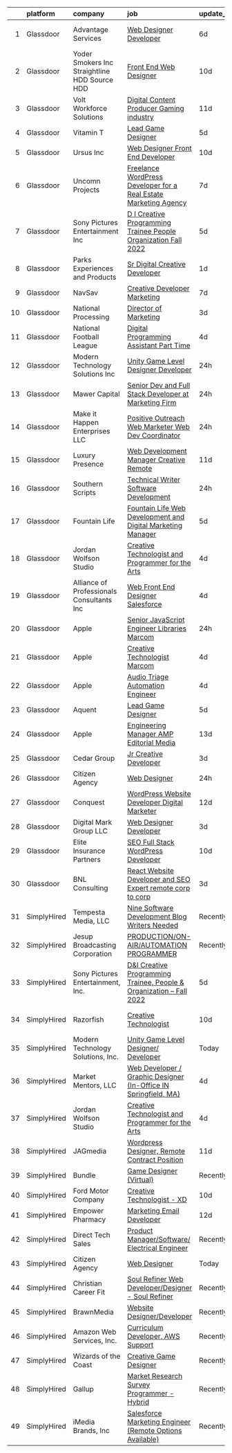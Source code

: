 

|    | platform    | company                                         | job                                                                                                                                                                                                                                                                                                                                                                                                                                                                                                                                                                                                                                                                                                                                                                                                                                                                                                                                                                                                                                                                                                                                                                                                                                                                                                                                                                                           | update_time   | location                 |
|---:|:------------|:------------------------------------------------|:----------------------------------------------------------------------------------------------------------------------------------------------------------------------------------------------------------------------------------------------------------------------------------------------------------------------------------------------------------------------------------------------------------------------------------------------------------------------------------------------------------------------------------------------------------------------------------------------------------------------------------------------------------------------------------------------------------------------------------------------------------------------------------------------------------------------------------------------------------------------------------------------------------------------------------------------------------------------------------------------------------------------------------------------------------------------------------------------------------------------------------------------------------------------------------------------------------------------------------------------------------------------------------------------------------------------------------------------------------------------------------------------|:--------------|:-------------------------|
|  1 | Glassdoor   | Advantage Services                              | [Web Designer   Developer](https://www.glassdoor.com/partner/jobListing.htm?pos=116&ao=1110586&s=58&guid=0000018311b87eaebea5b030bfbf362d&src=GD_JOB_AD&t=SR&vt=w&ea=1&cs=1_8acbb2ba&cb=1662449647652&jobListingId=1008103578570&cpc=036CEF58F9688075&jrtk=3-0-1gc8rgvmkimb0801-1gc8rgvn4h7hu800-1c0c8364cc3eff33--6NYlbfkN0APNKx5itsIl_6AEtj9J_zJmeANbbWAmSXjIuLUcSmeF4Cth_VZtTtvXCEgTOhJoMhjG6z_bVsNV6GfW9xH3MYjGwoIgkklIMMAw61vxQZy-ESj0HvncMC1_6F_kFktMksMlNmJIcLP-v40gxwmQ898EqjNlwAUKKkFOTm86Do_SvutZLICFQ-9Ag4vi12DPVhtJ6xIOMyoNHwctOT-Fdw4fp07ot2Fs-yFjuR2mijsOvFmzggmOlGp7ohRC81vlA49h1hz9UK6xpK7NOx1sAQnVuv9B-UZCxi5ToGP-2qa0zEaDWFiWJ2qnyAIcisXvTvj9oRh3I7TItgsbFO9npmQIyiNknuFLR_F1qJODlGjyDDC1FgnbJO_4X-qXQfdKrLYyXC1ueByU28bD9WfyinGx5cAj0hhtwgr1n7e7s-UqV2_9zA84tcGylL-5WXHxCn2IR_jSuXGhcQDnMfVvqWZnJ6r8k_aD8TYZBOfQQv7eYvQ1PaHP2VLKgCeNwO_cBI%3D)                                                                                                                                                                                                                                                                                                                                                                                                                                                                                                                             | 6d            | Fort Lauderdale, FL      |
|  2 | Glassdoor   | Yoder Smokers Inc  Straightline HDD  Source HDD | [Front End Web Designer](https://www.glassdoor.com/partner/jobListing.htm?pos=109&ao=1110586&s=58&guid=0000018311b87eaebea5b030bfbf362d&src=GD_JOB_AD&t=SR&vt=w&ea=1&cs=1_0f194f50&cb=1662449647651&jobListingId=1008097207409&cpc=7E69D0A57279CD4B&jrtk=3-0-1gc8rgvmkimb0801-1gc8rgvn4h7hu800-1fce3864310a3f03--6NYlbfkN0BOdRJV5k-L3FNCzjCgEhEptbzWR3mFvjnAQnp9JcinXOCVt8QEYBvHqTiHBHSlg98hTrhJExUUVa6v67S1gFyb-OBe8UoPzNouRDn3C9as0WFadlKMeZgUrqrdZ8hm_e9Z-8jTT-HPwLMdKEaf6nFSEDiY93r1Hqa_nw7whddI5F-1mZvAJ0zg1eaCReXvVOqQR4mU2NlhyuzeffP3cHIKQXRIljVgwxFmho6c2RRqywt0AYlgOEYta3wsO50QET6cJkG12eBXW9Akl_MMpSUKSrMKde4rZw_-ymm9ReNVWD6LOsz2kyvjnWbzl3vlWCLg5bGAM3WDLiRozv5dG5qHS6YzJD_WSASubBwxmB_t4Cq2ud0qe_JAo7JtooWOR6NtvnSzYfwiLs4xw7SS8Z1lPe1sR_PfGY7c0MQhs-Xa8Se-oYbf77SzOigNZ7GiUwdMHyLsUHQm6nqHntNGINxyoTzgVWs9J5EiYI5jVGhGLHjM7VDWqoOv7OOTIj0W8QbhEWfr19LJAQ%3D%3D)                                                                                                                                                                                                                                                                                                                                                                                                                                                                                                                 | 10d           | Hutchinson, KS           |
|  3 | Glassdoor   | Volt Workforce Solutions                        | [Digital Content Producer Gaming industry](https://www.glassdoor.com/partner/jobListing.htm?pos=121&ao=1110586&s=58&guid=0000018311b87eaebea5b030bfbf362d&src=GD_JOB_AD&t=SR&vt=w&ea=1&cs=1_cc5a6b98&cb=1662449647652&jobListingId=1008094475593&cpc=32EE424DE2B657EB&jrtk=3-0-1gc8rgvmkimb0801-1gc8rgvn4h7hu800-2bce4f0595faaa95--6NYlbfkN0Dw5YS5k2p9urruc14icYN1MKKvJIN3Kd2XbyQRMSdz9Vq1-T5-D1XBTngNFaA8imZC99fAmi4yc9ZgG-uVQ87TXHMqtyGsnrztuPbyDs_72XCGulqEuxmZtrcVVjnM5_He4PP2dLJV-EXURe5RD43qkcCc3ceUlE0Ys6tHfDjVoDSGxzVvBtzsrzzhXH91cMu2JBBtOK9hZsrelK2i_rSU0dh6zT5rDKRXJBkx3HUNEGzLIdrkNueFM4Rgngmfrb486uRI7y6QCOj9ZiMmoQT6ZZBeTINa4RQoDNl1tdt5hFWgkpKognGKnc8Hv0F4qwCq2AeXlDEIhShhLSwpbaJQcZgCWFP-nvYsCLrjotaNpbTF2pAG6q3cskrvo4qhZS7oyMPc_XxA9ShXm9qmmgu6ofUPzBekIz6QNlmcUdJPXR-6M9JsNGjETocuKKOBKu3v4FiMajB701e4t6xL-CFzxmDqZ3NffvNyfkC479UIJTuL_IYWe0_5DkjoIQ_jK8ru2U3VCahtGZ4Yv7azunlgQjC-vpTiEawMRILIM4zcr_YhrkGm2XehDpnMgjFClBYdxd-B4BPi8ljNwstf-479)                                                                                                                                                                                                                                                                                                                                                                                                                           | 11d           | Foothill Ranch, CA       |
|  4 | Glassdoor   | Vitamin T                                       | [Lead Game Designer](https://www.glassdoor.com/partner/jobListing.htm?pos=122&ao=1110586&s=58&guid=0000018311b87eaebea5b030bfbf362d&src=GD_JOB_AD&t=SR&vt=w&cs=1_5dccc84a&cb=1662449647652&jobListingId=1008108060594&cpc=6FC5BA77C9A4CD78&jrtk=3-0-1gc8rgvmkimb0801-1gc8rgvn4h7hu800-f4be4eeb000f909d--6NYlbfkN0DMrcEu7yrtATojKJA7cEzGQ3FdRGWLh0CZQInL4ECGI6k5tN82kdM0OKoro5eXmjohAxU_Qx9zT-puw06eYiGZQ5Q79Sp7TuX3-KBGc5vvFMQDZM2BvXglA0cmnC1ycxOE_FI5iwuLDot1xWUhP-X0Jg64wmMSQ4fWj6f6_cutprNISa8l_CosDrfToFLPg1wje3C-waL4hkkdds1HvJ66S2GAONSZTJiljsZ2MpjGl2FBlK-G69CMhBu02qHvooBeMrJViOevHrF3YlRZCEInvebo54fiC2XiKA7S5SiYaxl_ggC1tCpO3V8qjFvO3g_wOEHVbwtZRbfY39n1h-2rt65aMZzK7i9mhKK6AvA7mNGP0RnlZF5DAPt2bB8MP6pDQ-rjPW64NxFTelJWeV2-YFYejhJkS61iiWuge6_aAtWwVpIPhxqERXMhoF8IjAHERSdg8L9atxuSHd8FQxTXHQRuOe4F7bHew0PRucvsBw%3D%3D)                                                                                                                                                                                                                                                                                                                                                                                                                                                                                                                                                          | 5d            | Remote                   |
|  5 | Glassdoor   | Ursus  Inc                                      | [Web Designer   Front End Developer](https://www.glassdoor.com/partner/jobListing.htm?pos=123&ao=1110586&s=58&guid=0000018311b87eaebea5b030bfbf362d&src=GD_JOB_AD&t=SR&vt=w&ea=1&cs=1_faf49dd0&cb=1662449647652&jobListingId=1008097361956&cpc=9908D8D4413DBB8A&jrtk=3-0-1gc8rgvmkimb0801-1gc8rgvn4h7hu800-0ea09b14e2348c5f--6NYlbfkN0CT8vBT9H5mqECx2dfLV_FONLPDKpIRssxVwtj05Tmm4rA5I0VNOPdM1oYsK66ov5pqYS3gXk2ozh0lVEZwzGOqZs8rlCBef2uQoy630wv6aUBqB1D9vjbSnni5WCVaS2e0KhCWi_8-XMv97hUEg7H9r8pKMO8klnwzDsU9mPVyqE5wVDnTov1Pu_UnRYhnE0_Osqvwl8WORWgB_kOjxQQLPQWG-NWIcptfTftC_xvyt1c40uobZ403OrjOg5_p8zqz3cLzwrnHTjqWeFEhkd7FYyVcjiJCMFkVznphRmtkhKbL2ZU9aWVWUjChbdkFdlAiu4tIvv-tEhlvNaragy1ZQhsvGhOC5anf8D4yfIGDJbK-bmh5xwt1uscED6ao3EPCxdfHKv4RZ6Q3-m_MTe1dE6Nugv26rrW9yIa8ooHEPIgJzYTeC7TeJ6xGxEjr0Q_LC6p6H5q3S5tqAKobaBFAUOLFzaYkqfJfMVeDEcM45vP6G9qum0c6XFY_jYFW1e2QtA2Iwet20lYfu-iYQDe8A4VTx2xbhHBmvE3Kbu9NqJL15eBQ-5k3HaFEDUz5PtmdHNH6RY5ixabB5q_NG6ZE-PD30e379Yq_yP8H7u8aNNyK1yupczdeKcxOuiKSdfA3T9wFYRU_JoTiE1ieEAeGniufBYE_dm6AZnyZp499sqFMfgmuykLOonAHtsrx7E13-x04sJFougW4-Xgt5sbMZ13JeNotSpt86FHiuMiDW9QcLBZPSO8U6yqC5ARcUAsPeZ69GMH-_athq1XeI-yFTvNAFVCX55GxnhB6QyYmLuLPxysh_gzIVjWhjsjX0lzEZYswlrPArQEQPZZXlOkXJa1M0zjBjiS7LDVQT4yuOsgdSXmreBIcpS_Axo-7kwZCYUW4PfL-bzQU0WSXVkPITyDamIup3dCx2w3Doe_iOPkDHwkuCTNS0NqacPwHqS16RxawTIGehTFUL9Tnb8OoHckQZ_A7q_m1PNNzhcSPRH1mkfkCqwin) | 10d           | Brisbane, CA             |
|  6 | Glassdoor   | Uncomn Projects                                 | [Freelance WordPress Developer for a Real Estate Marketing Agency](https://www.glassdoor.com/partner/jobListing.htm?pos=111&ao=1110586&s=58&guid=0000018311b87eaebea5b030bfbf362d&src=GD_JOB_AD&t=SR&vt=w&ea=1&cs=1_e687f9f4&cb=1662449647651&jobListingId=1008101514744&cpc=6BBECBC74F3AC36E&jrtk=3-0-1gc8rgvmkimb0801-1gc8rgvn4h7hu800-55c7ea5da921dd63--6NYlbfkN0BKcv96LAN5JP5r9t3e9WCk6GBMa7XVoW6HuhSN1eWrgfSSNrj3GQh8EPqdKM4S0bDx-bPvOJMJns5KLtezFoaJGf5x59ereELTgvzgO3nvo3zukJQ42wvV88uwAOlJiGnTliTmYAMhGkQ1pIqqIhSQs2tGXdQLFW9nP2tPSXFhTXhbzRyJskaU84MZM79wY3RhJfZcs6fA0btxx7BOoxfUfgYTyo4704r_5ceypgf6DGMBjMy9IzqeKVcWVBSDBqy5-nCNC53ZyyqahWa-EqHG99fitsKWa53oJukcApsm-_IgnHd6l2W-HFQReXUJjzrsWjHisE7szzRMRdBamVrUWdg_E3xrC16-t299RnFKcVkZNWX56XummE2-qPVzfjBpy5B9qI8hVZJGBZwSL-wFoPJp1C5pBWzuWfQhdBqyI1wik8FQi42Eplf1jnny80zyrfaNSSg8rkRqKanbW0_sZR7DaZqbo1jmiCHMaO8E-09BZm9bYfzcG1TnW_CHgQJ3xDUn5gsynD7U3EFElc5J_xPXQMWqKHpQpqZ6ZTDycrca7awy7-gO)                                                                                                                                                                                                                                                                                                                                                                                                                                   | 7d            | Arizona                  |
|  7 | Glassdoor   | Sony Pictures Entertainment  Inc                | [D I Creative Programming Trainee  People   Organization   Fall 2022](https://www.glassdoor.com/partner/jobListing.htm?pos=125&ao=1136043&s=58&guid=0000018311b87eaebea5b030bfbf362d&src=GD_JOB_AD&t=SR&vt=w&cs=1_67411aa1&cb=1662449647652&jobListingId=1008105881655&jrtk=3-0-1gc8rgvmkimb0801-1gc8rgvn4h7hu800-4798cfcf5f8aef95-)                                                                                                                                                                                                                                                                                                                                                                                                                                                                                                                                                                                                                                                                                                                                                                                                                                                                                                                                                                                                                                                          | 5d            | Culver City, CA          |
|  8 | Glassdoor   | Parks  Experiences and Products                 | [Sr Digital Creative Developer](https://www.glassdoor.com/partner/jobListing.htm?pos=110&ao=1110586&s=58&guid=0000018311b87eaebea5b030bfbf362d&src=GD_JOB_AD&t=SR&vt=w&cs=1_f01eb71e&cb=1662449647651&jobListingId=1008116980909&cpc=6BF42D0955AE9A34&jrtk=3-0-1gc8rgvmkimb0801-1gc8rgvn4h7hu800-35b5a227e0f24963--6NYlbfkN0DAFTyt7pbDCC2JPO79CSdi1dIb81yjczP5qsKcZIxgiRd1qisRd4re16D_VG3-wzV5LSJrkL5_och_Vvp5P6DR34NAf_G14bGo7RCqEvzutStMmtbpU_mW_XmBQnrG_EicWxwVAgyyTpKyNYSFoSFoF03Q8LQim2yCkSw3WTZB5V1wUtDFji4Cr3I49-UzCv7WryK4_QEzHO2uWurca6iwWMIM4EBq6eyZzRY_v8COz0T7yQVDHM49NLUhDRIGvGZpf8a9lbXabR5oDIRY_j7YsZwkK6HKuWbscU6WBS2MBbbEapzA6q2Vf9iewGoYcdn5e2bKZ7OKTelG372olaF-uLFSV5Da-Ti80Ec1mrC4X61Ffc2DU7u5ZfNpfNnBpo2yVvhLNYz6mAgA-UDVJ3H1wuIjG8v9vt-RHjUl1yDRjoxKneXNXI2o)                                                                                                                                                                                                                                                                                                                                                                                                                                                                                                                                                                                                           | 1d            | Celebration, FL          |
|  9 | Glassdoor   | NavSav                                          | [Creative Developer   Marketing](https://www.glassdoor.com/partner/jobListing.htm?pos=115&ao=1110586&s=58&guid=0000018311b87eaebea5b030bfbf362d&src=GD_JOB_AD&t=SR&vt=w&ea=1&cs=1_6d46f70d&cb=1662449647652&jobListingId=1008101583321&cpc=6A22310A23505C64&jrtk=3-0-1gc8rgvmkimb0801-1gc8rgvn4h7hu800-3ef4b27837961961--6NYlbfkN0BvAdlA35CjkOTzb4w1kkSC-vTwJamGQa4qaPCWn-0njweHi_B-CtuKQhiA94M5OE-XjNhf22KnVp00kgckhjWxzGyV97h7v8x36p5wKdZlOjwGZGaqaaH8DYNMeM34HY9t9Z5J26lOJ85UEHLGvZFDJOe_8KgJLhnklUUMm79Fgw-wQMJzYni-FeIqV5Svyi_1ZjE_mxETfR2qp4i-PiUDiAz8y9BFsxOfX0BmecMnmGFBamzhbjmqf2dPmw1l79Q2jskoL_2S0v1vj9ya7N4qoKOxNi0vFO1sY9Ndlvvc6eBNUaFcuOrterWHa9tpy9V9ErUKFWU_ZdvIbi9W03nHR3IGAIDrn5Bxhmn4z5svvqluJyrRyv5AHG9lAJBzsPM25WDVm8XV4l__RPoBK6z2TCHURGPyl7v0kA8vKwJonVZt5snV0hacQDG1cG7B7paNpK5wsIveYOSJ0V45YZH9-ylaACy3DB1hbaYwGgAk6261Xh8HrP_yae4-CFXpRm8mHurkM4o6umZQs8LLhMd96-h_vU1wResvXQRib9ENKUi2Dr4mh0GjPhkXOj_XDwX8qq78qKc1MZidEmo2tXXK)                                                                                                                                                                                                                                                                                                                                                                                                                                     | 7d            | Beaumont, TX             |
| 10 | Glassdoor   | National Processing                             | [Director of Marketing](https://www.glassdoor.com/partner/jobListing.htm?pos=104&ao=1110586&s=58&guid=0000018311b87eaebea5b030bfbf362d&src=GD_JOB_AD&t=SR&vt=w&ea=1&cs=1_c50e64de&cb=1662449647650&jobListingId=1008114571098&cpc=1FF74F442D7FC309&jrtk=3-0-1gc8rgvmkimb0801-1gc8rgvn4h7hu800-340b5b79bf3fd101--6NYlbfkN0C7FdYqye7fR5lUV8IgWPkZ54W6iO3v9h1VSxsEbL_uy5syd58eeU2TNtm5m_OfYmoMcKp99CV1tj4bFLNtGnPxPoRB_uRQGfDlR0wHnPulzQ7Ro24uh3O8LrQRD6f9Nd0T0BjQOaxsUb-TqOKfPwve-Dc5RdVE8qHBbWbiG6t4B98CCAVcDqSYtUl0NbPw4a_tAlxW0tXzWUP7XenCZItEnLEcrzg2tscgdvnBYj0Z0-IddcVn_6IIWyP9rOxrByAdaiNlDTCYOY0y8iD722H8J9ZTKvsRXLbzo4S7an8mGj5sDHrtvOaAi7wCfHYNRH9PRjb50KPbq5UruKCjo27wNDDnynyKzXyBQBC9CoZovT9cnEzi6Q6OmX9pxLtncz4vIdnvcCc-WcUrTGvj3huWUjYacllK6X_LE6HXHnmP4EyGnyox4eE38usLMYVd4rQEMZI3PPFI9bjQew7HGe7KshZ_Ddhkng-tf8WCJLltwe-OYdoOH3JnVjeS5EjO3AQrySWps1TGzA%3D%3D)                                                                                                                                                                                                                                                                                                                                                                                                                                                                                                                  | 3d            | Orem, UT                 |
| 11 | Glassdoor   | National Football League                        | [Digital Programming Assistant  Part Time ](https://www.glassdoor.com/partner/jobListing.htm?pos=129&ao=1136043&s=58&guid=0000018311b87eaebea5b030bfbf362d&src=GD_JOB_AD&t=SR&vt=w&cs=1_74b90f98&cb=1662449647653&jobListingId=1008112045141&jrtk=3-0-1gc8rgvmkimb0801-1gc8rgvn4h7hu800-7786d28146fd2a7c-)                                                                                                                                                                                                                                                                                                                                                                                                                                                                                                                                                                                                                                                                                                                                                                                                                                                                                                                                                                                                                                                                                    | 4d            | Inglewood, CA            |
| 12 | Glassdoor   | Modern Technology Solutions  Inc                | [Unity Game Level Designer  Developer](https://www.glassdoor.com/partner/jobListing.htm?pos=107&ao=1110586&s=58&guid=0000018311b87eaebea5b030bfbf362d&src=GD_JOB_AD&t=SR&vt=w&cs=1_4752215f&cb=1662449647651&jobListingId=1008118073337&cpc=8795CF9063CD573D&jrtk=3-0-1gc8rgvmkimb0801-1gc8rgvn4h7hu800-7a77bec5f47a1c20--6NYlbfkN0C26OT7h5zXl7z1yVTYwN1d43osiYS9hmGqw_eY7i5KFzRWaSyxghJjTLzNEsEWeJiHZflltYBQZMMhPes5urgY-ad-0Nu8FFvc_E3IswurReHzekzEABt8SHqNfN2UquNcVWAydwdYbxC-bDuq2BbvUGvupt1C7o9xFBRqxUbuUKScQfjOTPk1gR5uHhaGOw8en2Oy3HihW1YClbKkKOL5xt1bjhLx_JlXFIJ0Rr165vZCisaHPfudID1cxzHIAq-MMh4LmFygoi372Hz5QtZmWka1l_5x-ZM5zVIL_1649lbbMcGSIer5sDOtmzpO_AtMlGKCmoCiVR3_y0BT28Kn2vAvnWoB1gZfDJkR8A7ARXz3S4K8G-b1SYYoN0qVwIkrrbq9u4yQcQjizvdlrvwPtY5W1EgrOROTZyuRziRLMRDONtLAPhE9)                                                                                                                                                                                                                                                                                                                                                                                                                                                                                                                                                                                                    | 24h           | Alexandria, VA           |
| 13 | Glassdoor   | Mawer Capital                                   | [Senior Dev and Full Stack Developer at Marketing Firm](https://www.glassdoor.com/partner/jobListing.htm?pos=113&ao=1110586&s=58&guid=0000018311b87eaebea5b030bfbf362d&src=GD_JOB_AD&t=SR&vt=w&ea=1&cs=1_ae9cce54&cb=1662449647652&jobListingId=1008118949504&cpc=31763034DC79FFE4&jrtk=3-0-1gc8rgvmkimb0801-1gc8rgvn4h7hu800-1073e5773866655b--6NYlbfkN0BzyIYrTMR_AjNKh_kvAG8N613gtHPANQ3sdLTkrtBd-xoNshQoLJljG5LGTFOBz0XgnGPkInm1QyVRzwhKcaMw1lQ2emXWTGze3rmnmzOLUucJ4k-c58iDjY1OrydMVvXRXB-Vg3aNKb2e3B6Vy2DcD6P3m_29_M8OMxNiwQ2KA88cY4UXbj3QoS7XpJELSJfHQ24CptDtqQAw8m01CLCGO8-J1vhPS9XGU0wkvsyEEuYLY1tm-5o7Az-oTJmrAu3n3kr0QObBlPFiTphIFibvxiqzj8F66DL6uxunPMrIpHQECDHnzZE_MhNutjBGDHqsrbwt6bG8LAEvigeQJJ1g6nXJ3EfnRQiIAhBYfxb6Czq2un4EZcjg3hJ9ZthGSPNRY72Pxq-11Z6Pdxhzhb1dQDC66oidKlqWBrtoAOozlSLar49HGExik3cW553napmiIFs4Ny3b_oQmyxUZyC7Ds_dK6Xhx9qT9TAh2H5vssifRXNoXN9fk_w4HX-7dAvp_ohqtVhi3aA%3D%3D)                                                                                                                                                                                                                                                                                                                                                                                                                                                                                  | 24h           | Clearwater, FL           |
| 14 | Glassdoor   | Make it Happen Enterprises LLC                  | [Positive Outreach   Web Marketer  Web Dev   Coordinator](https://www.glassdoor.com/partner/jobListing.htm?pos=105&ao=1110586&s=58&guid=0000018311b87eaebea5b030bfbf362d&src=GD_JOB_AD&t=SR&vt=w&ea=1&cs=1_4292bf00&cb=1662449647651&jobListingId=1008118680503&cpc=DE56C24FF6DEC286&jrtk=3-0-1gc8rgvmkimb0801-1gc8rgvn4h7hu800-61953cd463b15152--6NYlbfkN0AeIFhJO-UM8BLmgZdEUnt342uRMMCr1zZ9JqN9DQbphQMNgvwTpCHRUB8ecvi2sKl8csgeys288npynp0XP7CZdYYVUwVNyIEKBilTJyWP0GbOsJ2p3PbxEBCmS_irXCHKyZijLUjIwcAfzivkd8DnfuVqxNOmTcgkyRXaeaDLk5g742wQHdQUFmxJPRovtRWlMa_iVDU-vP7T6VGmDcSDn15N89FTHFwSaZ2eSLdmduXnhgxxTSQn5zuPvp27qNBlanRe3Hf4qRW8SBhmNwwQLBW9os6IQos9pVI71xE-JRIazfIYr5iPKBlWyXYOg0rDyH90QQTGEh9jE-A-Q7IaOSHoFMXo84KfVpybmfrkoM9SrqbQL81aoQJo8osh3FoyD7ertBDUOB6s7BKGMJjKHAw_qWFRbuvSCywiXp3dPBiygXn1o-FMJkqmW7D6k_Rg6PdMksZVNx9rqw_QvJXaOQng6nZOB2yGGPJgZpHDfJuSA1O7M2tywLlbrwG_Izg%3D)                                                                                                                                                                                                                                                                                                                                                                                                                                                                                              | 24h           | El Paso, TX              |
| 15 | Glassdoor   | Luxury Presence                                 | [Web Development Manager  Creative    Remote](https://www.glassdoor.com/partner/jobListing.htm?pos=130&ao=1136043&s=58&guid=0000018311b87eaebea5b030bfbf362d&src=GD_JOB_AD&t=SR&vt=w&ea=1&cs=1_dad7c85b&cb=1662449647653&jobListingId=1008094858118&jrtk=3-0-1gc8rgvmkimb0801-1gc8rgvn4h7hu800-1bc187466e33e566-)                                                                                                                                                                                                                                                                                                                                                                                                                                                                                                                                                                                                                                                                                                                                                                                                                                                                                                                                                                                                                                                                             | 11d           | Remote                   |
| 16 | Glassdoor   | Southern Scripts                                | [Technical Writer   Software Development](https://www.glassdoor.com/partner/jobListing.htm?pos=119&ao=1110586&s=58&guid=0000018311b87eaebea5b030bfbf362d&src=GD_JOB_AD&t=SR&vt=w&ea=1&cs=1_38c1e278&cb=1662449647652&jobListingId=1008118375715&cpc=F41FEAB56D215062&jrtk=3-0-1gc8rgvmkimb0801-1gc8rgvn4h7hu800-2eb250460bf9a585--6NYlbfkN0DYXsau65uYlQuGg6TsYJYtCMw5vA3YZY0Qhd4CiMjd4RXIN088K7d3WWddUj13iirlXo8FmpYcjjkEYn4ffdvGaw_xvOmFZ1F3tGSX7pgAU86Ywu3ezLIy9YI9JuQhXpWMEdt350thUKMaQR7j3BVEdN0G9oQRG5rKejF5XsX2pWg7aV1qlbLbF-w9H2NbfsQQniDYvyVVNpjeqgYvAker7U8tyBZHVAX7X_UKcGAp2pcSTjCp_ZM0tpvyIzHopuPaXcGKro2z3kVikV0gW30rx4uOPSYEcOKgkAiTcOgvyzcYcGNLhpTXjNHOozzloP6mIeyFPl_H9kraj2aDVGG-t2dljJ3pvCWhY7eYWPDwHvCscsBKtsS-Ra8S2LpreSrlfq1i0NbJTVI0f2rRGXpgztzfvLyLmaq8XGZWHNgWYPvWOICiGJCv25RxXr9QioElB-pbI4ndGJZre5_u30mUIAV6RhCbXac736-7eu4hVw%3D%3D)                                                                                                                                                                                                                                                                                                                                                                                                                                                                                                                                | 24h           | Dallas, TX               |
| 17 | Glassdoor   | Fountain Life                                   | [Fountain Life Web Development and Digital Marketing Manager](https://www.glassdoor.com/partner/jobListing.htm?pos=106&ao=1110586&s=58&guid=0000018311b87eaebea5b030bfbf362d&src=GD_JOB_AD&t=SR&vt=w&ea=1&cs=1_7e010650&cb=1662449647651&jobListingId=1008105942576&cpc=B6E9EE473EF69035&jrtk=3-0-1gc8rgvmkimb0801-1gc8rgvn4h7hu800-4fef617f4be4f297--6NYlbfkN0BTT1lo8Jwdy_hu5PBsWOg-OgEs4ry3bvHurgSPaoaOHA92D-wk94bERkf73YJMiWJz_sm_rPf2p0YzRHsx8rUAxnV02klEQiGqgvU4VyWJ8-DeCAlJ_TcTWkdYRUDAU8a2WlTQSofOWDGag6iqwBOmXzadG-b6LqW0HhjAXs-RT9srZih4bNe4WaiN45PQ9yMPhq07iPs-v-GKpL-a5frd1cY1YbUsMdITARhR8sr1Ps8yRgIuvw_bgY3Wpcb8aWSbsiUXipxqq19iabtBTbKQGaZ0ODJvfz0YX_zo9oq2PM3-H4wAdPJxWfJEzEOOdUFp5EX0NAJMUZe7miWHiNniUtCfWFHXlTDLqQkmf-M80kRkthGPAqFbEgEQg-DeiZUzDNrwc3QW-Qfm3b1sw1RFQusEza92yB052ycA3RnOkla7-pAJSvdBspNQ5_dGPvhwus3eptfGkcmDcVwR6dF5SKTLsHsC68N0Qzl69XGOj-kdpTvNVNvPYVmZEbO_C1FvobNqcjDpbg%3D%3D)                                                                                                                                                                                                                                                                                                                                                                                                                                                                            | 5d            | Orlando, FL              |
| 18 | Glassdoor   | Jordan Wolfson Studio                           | [Creative Technologist and Programmer for the Arts](https://www.glassdoor.com/partner/jobListing.htm?pos=128&ao=1136043&s=58&guid=0000018311b87eaebea5b030bfbf362d&src=GD_JOB_AD&t=SR&vt=w&ea=1&cs=1_8257a845&cb=1662449647653&jobListingId=1008111369086&jrtk=3-0-1gc8rgvmkimb0801-1gc8rgvn4h7hu800-c131358dfa58f6ae-)                                                                                                                                                                                                                                                                                                                                                                                                                                                                                                                                                                                                                                                                                                                                                                                                                                                                                                                                                                                                                                                                       | 4d            | Van Nuys, CA             |
| 19 | Glassdoor   | Alliance of Professionals   Consultants Inc     | [Web Front End Designer   Salesforce](https://www.glassdoor.com/partner/jobListing.htm?pos=124&ao=1110586&s=58&guid=0000018311b87eaebea5b030bfbf362d&src=GD_JOB_AD&t=SR&vt=w&ea=1&cs=1_0ff14d0f&cb=1662449647653&jobListingId=1008110165436&cpc=AC285F3A3ECA6BB0&jrtk=3-0-1gc8rgvmkimb0801-1gc8rgvn4h7hu800-e3c31dcf8e79d5d2--6NYlbfkN0ACoVAH2d7YGgFHliSVZfWYjaVDzQ3Yo6rGl502y9cLnCiuhL3tItl49K4_ZQ9DWjwQFgit6-45buhzfhKCrjY6fTyom3dXOc1NYf62uKr767gK0s96vDZOgCsDMOyBb4hlClPxGvk7LKwby5ppr12R_dP2lXRNRX9fzg5dYK36VklvppXIerHolTdRi-qQGLDUmtZoqZ3lEu4W1TtG34Q2Z_ynHW5dgyU20qOSHYkEKaw_PB3vuH526gpe4ZIAy6rGfrvNKSNeH5DbEe19OjrGM0wGbr7V-iSFXCOmhWtMyxv5Xn0ngHmYIGynfBhATupG8b3WPmV9oMpXLP6mX0XC6NyhN_1m2oH3tYj3T-5uUPuDCXWsah8J0l9RHnzmOiijoWnXMjUyYTrxtqW7CSQzytbNaEKb9GCEtQYmAonTMPttWqs4EhbgMQx0HNzuMMbwugJQ5aIjNyyu6QNgg9XQ1wtVbBh9jNKF08Io-r-ITKfDMGLWovYXUbwB1LbIiRCVt0KwiR4FXDDvaaQdTeQ28kIkgI3mO6pM8vKDiZbJ07luvpXBVX3v74vgLKQhIHyMxUz04gbXca2_hWAHaAG-M4IcMNkqjk2yvsY0PdycMqK0azczglUpH5aTRlDbc1-P2RCssZLYsXmFq14HUBqrwH875NWZoIp7pcVPfU9WcXskkkfGhc8FO-jhpLcoMjCjta3doc9M66GHGgVLYWYhkWrT47VTlpkYYcND3cGUK-Q7DhOwKTJS2j9OzsqzKwIZlPd9vdD5fAQsgX4Q1S1Aujnj8djQWEtcFiiM-M1yCQ%3D%3D)                                                                                                                                                                                                    | 4d            | Cary, NC                 |
| 20 | Glassdoor   | Apple                                           | [Senior JavaScript Engineer   Libraries  Marcom](https://www.glassdoor.com/partner/jobListing.htm?pos=127&ao=1136043&s=58&guid=0000018311b87eaebea5b030bfbf362d&src=GD_JOB_AD&t=SR&vt=w&cs=1_0458e444&cb=1662449647653&jobListingId=1008119715021&jrtk=3-0-1gc8rgvmkimb0801-1gc8rgvn4h7hu800-666f6bb362ee199d-)                                                                                                                                                                                                                                                                                                                                                                                                                                                                                                                                                                                                                                                                                                                                                                                                                                                                                                                                                                                                                                                                               | 24h           | Cupertino, CA            |
| 21 | Glassdoor   | Apple                                           | [Creative Technologist  Marcom](https://www.glassdoor.com/partner/jobListing.htm?pos=126&ao=1136043&s=58&guid=0000018311b87eaebea5b030bfbf362d&src=GD_JOB_AD&t=SR&vt=w&cs=1_6690d5d5&cb=1662449647652&jobListingId=1008111206952&jrtk=3-0-1gc8rgvmkimb0801-1gc8rgvn4h7hu800-44ee546d4a615340-)                                                                                                                                                                                                                                                                                                                                                                                                                                                                                                                                                                                                                                                                                                                                                                                                                                                                                                                                                                                                                                                                                                | 4d            | Cupertino, CA            |
| 22 | Glassdoor   | Apple                                           | [Audio Triage Automation Engineer](https://www.glassdoor.com/partner/jobListing.htm?pos=114&ao=1110586&s=58&guid=0000018311b87eaebea5b030bfbf362d&src=GD_JOB_AD&t=SR&vt=w&cs=1_a6dc975d&cb=1662449647651&jobListingId=1008112467974&cpc=F41FEAB56D215062&jrtk=3-0-1gc8rgvmkimb0801-1gc8rgvn4h7hu800-a8eadfa141b47b91--6NYlbfkN0BvKrLyj5gPmtZO9T8euul8TCxuuKNOtzRJOomxnwSEodTz2Bc-sPZlt2Zgji_QUXEmtXTQd42DFNsKKnlP8fYHS7BXJK9Rn82skM7jUyHFA3Nc1OpexQWuLVbpjVWGHy8WT3ZgktRpOPRWnFGY18W3o017eMcxJOYM-odDqaXeetrBfzd9lrhkwvCnGmkvbFUFcub6hjc2atOBHOjlwRnPPKk7IM-m5l4MPcJzIjSmgYAkfWfaqYonJgs-vG-DudPRaz4kZV04MW0B5w2GKLFORswqBowiQ_ao_P1LAmy-Y4kpFzv68lcb4GMSna05VO-oA-czieFhAsqvdgXiGFA9PG8utC2KOTocBcWZ897FApg2mV5TffqL5xCtdBDislA8Lj6SYJUb_OM0pn44dbxBq-5u3hIwcf2tp0SqXFwDpdL1Peko4RkLWmrA3nISEHQUN9EaStu4pLi5CHsy5pFkf68i6iV67PEbEK3lzAddDPJ_hbIzSoFg6vJiGFzzUsvPTc-8G8wd9AiIlQ6P20yU5aGH6t52OAgzpZOE6qoWGJrYh3hO9nrdb645LQ6k-882sweeiVQYIu-883F7mKmNSwbW6QdK0Y4XaixOvHmiyAAowCaMkngfsGBBSvGXqWRWd1Jo32vG54pQJLtj7RwbR9iywD8Wi9pgzpnKQQDn8X4ejeMS4A0pFFTHJ-k5ErpuPSI0jqGdFDY8Bu3g4tAFYTqTNFc6SW956CEHc5TSIFyHraOZxwIeCh25ZS0hnPQuj_XsTGW6-uBaFFkzhVKO0R6kysq6uOIhusZXs2E3X5HAiaz8n0F979EvdzOI0gTu2_aShAmy9Ho9CxThDONlLmVa2CA-oMGJ3kAsEBhCqo3_OoyE3VT0fyZSWLsuHG2pU84qXoT7qye_Wjz-F5EuhNTRF78AeCcPnBNu0ioPefKucEnHS40Vp1OqWdgfRO4Uy7pUXxGiiGcTq0xGsbwa)                                        | 4d            | Cupertino, CA            |
| 23 | Glassdoor   | Aquent                                          | [Lead Game Designer](https://www.glassdoor.com/partner/jobListing.htm?pos=118&ao=1110586&s=58&guid=0000018311b87eaebea5b030bfbf362d&src=GD_JOB_AD&t=SR&vt=w&cs=1_e898a821&cb=1662449647652&jobListingId=1008108310078&cpc=C4A69CCDBB3B9599&jrtk=3-0-1gc8rgvmkimb0801-1gc8rgvn4h7hu800-0ddd2e219487aba8--6NYlbfkN0DMrcEu7yrtATojKJA7cEzGQ3FdRGWLh0CZQInL4ECGI9gD0Wolx9R2EDT7B77c2cRj8iidoX7eQVC0t6PEugt0eB5PzpB2fgoj1__UV7p8RAaYnSo51AE4ZzlNz3TKJDGRSzEWwS13w7v4UZFRIghbTNMFFynAV2bLsPd0y1kGHxV2E-tYmaRqyqTBmHny4rqflv5UAxepFNKNST2J2fuXwuxmEX0Xfaimb9rEHbPh_F6bzoBhpg7K-yb2jgnTPIi7ZGTItEp45YxUdFnKZrVH2GhqeE-NwlcwLHoaFfowGkt-5QccpP01TcLi7XeXuDIqVzxXlpGpbhs1rb1FUaQYPGaJMuZH389dm8gDdajyAiV3VcqPHgWt7TV_Kc2yFY0GGR7d0KUVtxcLxk0l3EgPsHd9QFIuEdklyoUgdjzKmvWExIF0tnf-cvwNr78fzTni5rEGRPFiRLfYYH7JfF39S6HeVtJuJ7M%3D)                                                                                                                                                                                                                                                                                                                                                                                                                                                                                                                                                                        | 5d            | Remote                   |
| 24 | Glassdoor   | Apple                                           | [Engineering Manager   AMP Editorial Media](https://www.glassdoor.com/partner/jobListing.htm?pos=117&ao=1110586&s=58&guid=0000018311b87eaebea5b030bfbf362d&src=GD_JOB_AD&t=SR&vt=w&cs=1_ec744fb6&cb=1662449647652&jobListingId=1008087783943&cpc=F4EED0218A761C36&jrtk=3-0-1gc8rgvmkimb0801-1gc8rgvn4h7hu800-9027cbec4d0b7214--6NYlbfkN0BvKrLyj5gPmtZO9T8euul8TCxuuKNOtzRJOomxnwSEodTz2Bc-sPZl1dBMH13w-jNIaGFdFXHWJdgxhzj_r8Jx5AOAy2HdBwJoJ1jMbNH3P6YWju9mOZOkVQjeCm_SMf56f3cIa4N8JFkA4J1w2-Ri7km6DD-4ja3bVUzvq12ELHuBsb50U1141SWrILYQ_iOAFOkLVHBZYIOQsPix2njc7yjsOeJht4vs1E-Zh7_UwpuFIVpQjXgN2Go0MP3aWDQkVu6a4BLpXLuE9p6yrb18l3lvQ-gh4FTJEbbeBbwtdIPsSTHdzoVeTgL6RNnbjBYj-y0Zj2ScRSrHUC1ehJNAZwP-EWIWW0mZKnqnCxSZ8zJKs5wN2XSGr4Hpd0y4_jRvqFLmMNH2eTOmUz-aHYViLagVE_9Ig2t3xu1eOknPx0qVLDcFl7oloKz0lOSZQPuR2RYoo97QoGTbRbA5l5dcJn332xvTNLb7B5W2n65vnXuDFB3uKOj-cs-0-n_yr7La9G3AHfrRUwFxTORrEKDk8YyJeJEIRXdDbPnoRnHz4PvsGVju0Zqvc6HSAMe_0GixByZcBvWEBe57goUX_amSqjcJiyJYQL0IgpZMlgfDI9JKjfRWgAl5y9K8c7R4lO5KEGHYDujVllPvZLfQXTnn9kBg-abZuiws0B5klR3kV38ztPn46pazJaS5ATZTAooKZxOpVcmIgteROR1u06QVGr_ZdTEt5TBpAYlohTSynx7vRcp6MRyyp4Er101RqA9kR3PvP1LveN_qsv9_Mv8PwEvatlOTZOytksTFtbiPP5ty1ObV1Y77Tnw5m9uZmz2dkZc-nBi_vkN5MBNsdTdw-EOAK8428RYN5hl3-9XYguYoiiSWZIlkuBjxmiZawBLFzAeiXPG7PoKMQBL_R1YIDbehmSzgj5Y9DQGFxEt-_cVhiSfzFbdoA4-TPcv7a8ZyMz0NQ2H0vyVbbLJyDT14jvo8JN0zAxA%3D)                 | 13d           | Seattle, WA              |
| 25 | Glassdoor   | Cedar Group                                     | [Jr  Creative Developer](https://www.glassdoor.com/partner/jobListing.htm?pos=101&ao=1110586&s=58&guid=0000018311b87eaebea5b030bfbf362d&src=GD_JOB_AD&t=SR&vt=w&ea=1&cs=1_0e58937a&cb=1662449647650&jobListingId=1008114556307&cpc=2F2C49D632A77FE0&jrtk=3-0-1gc8rgvmkimb0801-1gc8rgvn4h7hu800-e9068586d511a4c5--6NYlbfkN0DfhRLDY5E7BVY3xhBTAobuSaZ3WR2SqAJ-w4NHeQGDZ_V54dt5D1-9QTFiyMan5XFMl-i126YkfqJWs54bm6j-pJiyvavqS6i4zOxFN3SdYpt6eM3HwP2PZypJCa0lZY09D1qdhiI3KaJoqOHL4kSja9gC8ldEtSBfi-52wIQv_2mbMzZJz0veOCy7zgbsr0ytINAb4dNTq0-NKOEQ_tzk2PjbVpJ85GGdGGBf8HInZ-o1vr6-52yFllwG-f96BM4HBHoPW0fqDbcX4FO6IAg5s1Q6WVYJ9inuHTdkfewH2x349g9Telds6jf17xqp0f89JsxCI1Gyps2NAXkpmYDvo0R4qDTPOBE8Q4HL3WcdUVESV-gdEeU0zsRVIa_9RyBGHNqU6ZvA5sX87_4aoFOUs7nZjLYp_Wu_tcUq2Yr7GPa7mM7mOV5FpEbE_1dCWyvK-HEe59MEm4fhscCvEPsE5cP7wDBgzLz_KRpwf37gKe90_fPioIXnvk-eUjcciJg%3D)                                                                                                                                                                                                                                                                                                                                                                                                                                                                                                                               | 3d            | Juneau, AK               |
| 26 | Glassdoor   | Citizen Agency                                  | [Web Designer](https://www.glassdoor.com/partner/jobListing.htm?pos=103&ao=1110586&s=58&guid=0000018311b87eaebea5b030bfbf362d&src=GD_JOB_AD&t=SR&vt=w&cs=1_ea2160f7&cb=1662449647650&jobListingId=1008119134571&cpc=07D58528F3898F33&jrtk=3-0-1gc8rgvmkimb0801-1gc8rgvn4h7hu800-4f156e9c19c8d85f--6NYlbfkN0ABPR1SXVqYXME6Y9HwrdB1ZS5I7uEvuiZQQ23aOU9KTSUEQ2WHnjqXEbws5t88SbmeWWUnqBUweDBfv3jgPAT_yEx1ZSopAzoXYUidX5JP4RSp8v4kNbaODIRLLoaJty-UiuGsLZEyYy_sJVq48YSqx5isNJOWThO9q0_6ZNoiSCXsLaUMEgJJWn_j8pHM0ysTfNZSx0LkJTHKyNlvf-mNv2NyrmBan2c1e3tuWx6G2PwwOwWn0kGoHuQHh1JdfOfYE5civmLYtVYEriMUUqPrapb_C7zLbZLZIxsqB404E3p4oyxrqe_ssnUOEDzqBO_oNt1D7SlllvpA3z5aj8azPHZBJsi6cHhWCEiZ0ZMyxtIIpfBOtfYaoXwt5TwE5JdWZMO4k69dfMP0D4eallLhQF-IQjuEux5K9UyB1wFKJPFEAoGzJePmBUVIv2cN61sMtWO4DSDv2G9_GmclYC69v11I391GbbiO25dYu4ngOjddGJZ2JIr2jX_xXMD6DpU-sTwrV6_ZGT1W3j7dzJoXKh_U_ZGZQ8gaOyY7hAaRwDgXUKo3MK0pSxlJ_an490BXP5OWFgXwFCyzJ5qplnOHqKEJlCiTQ1ell2jdNj8TNkVk5X7WUHugMSOUdIyJZTIsrevGzFISng%3D%3D)                                                                                                                                                                                                                                                                                                                                                                                                | 24h           | Knoxville, TN            |
| 27 | Glassdoor   | Conquest                                        | [WordPress Website Developer   Digital Marketer](https://www.glassdoor.com/partner/jobListing.htm?pos=120&ao=1110586&s=58&guid=0000018311b87eaebea5b030bfbf362d&src=GD_JOB_AD&t=SR&vt=w&ea=1&cs=1_d511746f&cb=1662449647652&jobListingId=1008091649166&cpc=BAEB662971763A76&jrtk=3-0-1gc8rgvmkimb0801-1gc8rgvn4h7hu800-15eee66a1314a8c4--6NYlbfkN0AcQ9reW0inlnqUW5-90XZFReYvL6WfO2iFG1P90bd8SEhfq7gsoa7izBzzPrl7az5hw50TqgzR93WPeqcidYQTUVvuUkL8HtA-qSArOva1yWM1EI72rjGfHMKjkPARg4_kANi9pQxVLasDj7MyOi3SkLQiJ2lRAurDIvS-cMV7E3XAdO535-K6GwcVCaHilSXZYjPddZS1_LzdKdvs5ZXN6QT-IDuIlbJ1Mt7L39MTlHhruon2Wrh95OieQ9dY6k3injSGsPfj-0lT71w7eCzofItbnYXKpEfVnwt_2LcNS5TGas1SrMB1Wpj3bIZ5hOkppzuEoCdkRyeSp53Nozoed35NszrRMOT2Xu-XtDLIBuIGEdma4copYZBviPD2G3VtFUS-ZvhBiNPNDbEO6yJvMV8lMlA8wsidImW-AzrQ7N4g9oUH3McAPwbKTJQaRqvw5ZcfOtScMddcVkGZE35jeOpQ23Ar5S2oAEBjeR49-M8uBNnNR-tlh8FMCCyZPWkj729e1LQakzIH-dkLhx4Xf8juowi3WJ8%3D)                                                                                                                                                                                                                                                                                                                                                                                                                                                                       | 12d           | Remote                   |
| 28 | Glassdoor   | Digital Mark Group LLC                          | [Web Designer Developer](https://www.glassdoor.com/partner/jobListing.htm?pos=102&ao=1110586&s=58&guid=0000018311b87eaebea5b030bfbf362d&src=GD_JOB_AD&t=SR&vt=w&ea=1&cs=1_dabb86d1&cb=1662449647650&jobListingId=1008114370558&cpc=572F3C92DFF83E12&jrtk=3-0-1gc8rgvmkimb0801-1gc8rgvn4h7hu800-6828cf6de63f7dc1--6NYlbfkN0ANkou4taVk2XZZ848dRfo5kKh06_3FAnany_4ItHTq-u6JcicZqWFbHbAxD0ssval1uFKr5hjroKk-voQEJfLVfjOS1uxmnHK5o9zB5WB_W38-GmKH85zuUArPfKNnqi5EucZBCpaZUSBgLt-J-gcdNl8sDK17kpXmpyKs7WEpLczd0bRzTN8gOeg1b1Lqt5Xbua6vZNYa8TqvAP2qmXeZxs6cUxwoJEXiensV0RMlBQmbOrYPixKVV408r_rSKbDPrbibOPnVlEq4MQgMx8OxdLuaDn50Nks0pxRMbKjDFImnyOfeY_RhvvRPuNY-3OnM_Z-N2c2dairCbFs6bsmPBI1CgkfjRahiRcZXPcpCEltZT-FaomdwiFbdmdULLULpeU5oageddnwI4xm7_zVogEzSwHgg0U1a5_b5BwfOXeprpWFRtq8Y-j0fgNMQ2AbRZdoWYL3foxt3Yo81-DjDwHtjCM5059tfOdrxHFatIuzLNrl-wR9vGR3U3nudh8EKRUd7YjdFyA%3D%3D)                                                                                                                                                                                                                                                                                                                                                                                                                                                                                                                 | 3d            | Beaverton, OR            |
| 29 | Glassdoor   | Elite Insurance Partners                        | [SEO Full Stack WordPress Developer](https://www.glassdoor.com/partner/jobListing.htm?pos=112&ao=1110586&s=58&guid=0000018311b87eaebea5b030bfbf362d&src=GD_JOB_AD&t=SR&vt=w&ea=1&cs=1_32cdc595&cb=1662449647651&jobListingId=1008097417688&cpc=BCC169F53084E245&jrtk=3-0-1gc8rgvmkimb0801-1gc8rgvn4h7hu800-aa4f18d313c91fb7--6NYlbfkN0B4jp5mfsiLEiFpPCxOna81i2z6rJx9ZIZWhVZJ6SFnYd2SDJZnAyVLqwqh7QmXpG9VG1Kbrzn6Mrr5X85l-cjimEGV5fh9yUxHZBdMAanQWpsmWrffk2otgO5SYgZ7U6Ql9jpH9Zq2g770vfb2HJJhgx8nok6vEslfnYL9dg06wUZbxZYYsWMsQMJkwf7bTfMIlhAWxsgJlowxpZ8u-uUJrOBOsIatdVy_vFGyhRh3v1OEg31AYgtkPOtmL_tjtOlU2jdhlIhPUpJBwSrSnzuOpjiPRSW7zE0Z3vIdSObSQyV_QOP8LsbQmNo7Hs1qxv5D9OEYNQ7iQ2OWP5eCKaMsK40kz1Staj7rRKAW40K9etdaegb-63-c7b168BU_ENIK4V3R6KlUrjdllnh0mqg3x8_th_9sZ4FsZqAwVfQWa9XDdIWU9qpy-zwjmtuiHckWJS8ScR04F-7XYGzRmhpA_rR4FaVf9yQVdAbmvjOShB2tEpPX_u_tYK9ApjGcc7TB7r6gzgwhe7mU_E3qstYC)                                                                                                                                                                                                                                                                                                                                                                                                                                                                                                 | 10d           | Remote                   |
| 30 | Glassdoor   | BNL Consulting                                  | [React Website Developer and SEO Expert  remote  corp to corp ](https://www.glassdoor.com/partner/jobListing.htm?pos=108&ao=1110586&s=58&guid=0000018311b87eaebea5b030bfbf362d&src=GD_JOB_AD&t=SR&vt=w&ea=1&cs=1_55a07f20&cb=1662449647651&jobListingId=1008114887776&cpc=47CFDC01B3F81FAC&jrtk=3-0-1gc8rgvmkimb0801-1gc8rgvn4h7hu800-39a3762617e701ee--6NYlbfkN0C_eQCgnQ3dunn2kgXxy7uUxBB8Rm9uGSd45wqHXb30YrTg5NAZtCjZQvVc0IC6LPRTimJcr_pv59vXJV2kWmYqPW4v23m0FHNzEWJhFwgg-EwKNk3eJJli50oudV_9KAdZ9H9su_YMo7p-dKZlETQqj1lUpNqBuGwXiEHCX2kLLN_v9pR6a7vdj3944U9SKbb5N_4yWihkfsibwrXYLtizYWVB12CzJrqLlFh11P2VPwd-w0Gs4WfXLI7W4xZLTcVaekq1Qj93LLNn1gWqCjCj_THrftdghVL7c3oqcFI1Bbo0YeWyaex7l8DqiuSGk7Er3ns6__R13MYa7H4LWm__ZdKUiWPTimYj8W1aEDCLeBQtJstCqKXncppPwlizDQeuQWcGT099AjqVc9fn6jjOs6NYyNWMrB-VR7N_tHiknUCE3y3DwIhcJj06yjTap4ccU4JEkkkI4Dzvb7sGUD75h2xkURu639sYLfYzI0lq6iim6cvaUbWkpN3KytlsYKQ%3D)                                                                                                                                                                                                                                                                                                                                                                                                                                                                                        | 3d            | Remote                   |
| 31 | SimplyHired | Tempesta Media, LLC                             | [Nine Software Development Blog Writers Needed](https://www.simplyhired.com/job/KiUcCHvCwlRkjCnqM25N9qJ96M2CXy2SkSHH8F0GuJxFNn49BIbbSQ?q=creative+programmer)                                                                                                                                                                                                                                                                                                                                                                                                                                                                                                                                                                                                                                                                                                                                                                                                                                                                                                                                                                                                                                                                                                                                                                                                                                 | Recently      | Remote                   |
| 32 | SimplyHired | Jesup Broadcasting Corporation                  | [PRODUCTION/ON-AIR/AUTOMATION PROGRAMMER](https://www.simplyhired.com/job/MiBPMzS6j_QoT1YrMKbk5GBZUA5A1FVA_R0thz279o71Q2ZWVp7GUA?q=creative+programmer)                                                                                                                                                                                                                                                                                                                                                                                                                                                                                                                                                                                                                                                                                                                                                                                                                                                                                                                                                                                                                                                                                                                                                                                                                                       | Recently      | Jesup, GA                |
| 33 | SimplyHired | Sony Pictures Entertainment, Inc.               | [D&I Creative Programming Trainee, People & Organization – Fall 2022](https://www.simplyhired.com/job/EpAyxWTyVPX_UbPAsA7TkO7bitCYEXBWbFMg2Fms_lyWqrTN_vwa-Q?q=creative+programmer)                                                                                                                                                                                                                                                                                                                                                                                                                                                                                                                                                                                                                                                                                                                                                                                                                                                                                                                                                                                                                                                                                                                                                                                                           | 5d            | Culver City, CA          |
| 34 | SimplyHired | Razorfish                                       | [Creative Technologist](https://www.simplyhired.com/job/yvK_5tuq8OfRCexzWrZEZvq0iPebuANuhksKkAOsq7YWbhKS1dFJdg?q=creative+programmer)                                                                                                                                                                                                                                                                                                                                                                                                                                                                                                                                                                                                                                                                                                                                                                                                                                                                                                                                                                                                                                                                                                                                                                                                                                                         | 10d           | Chicago, IL +5 locations |
| 35 | SimplyHired | Modern Technology Solutions, Inc.               | [Unity Game Level Designer/ Developer](https://www.simplyhired.com/job/VLTdbN4qMIaVDyRUgjROQWOBUfRwf3zEP3sGQnb1o_R9StVTplXajQ?q=creative+programmer)                                                                                                                                                                                                                                                                                                                                                                                                                                                                                                                                                                                                                                                                                                                                                                                                                                                                                                                                                                                                                                                                                                                                                                                                                                          | Today         | Alexandria, VA           |
| 36 | SimplyHired | Market Mentors, LLC                             | [Web Developer / Graphic Designer (In-Office IN Springfield, MA)](https://www.simplyhired.com/job/FQG5uJ1dss-sRffoAoQ2VcQRgxsuv475Wnb7F9AflVz3v4ZTdM9xDw?q=creative+programmer)                                                                                                                                                                                                                                                                                                                                                                                                                                                                                                                                                                                                                                                                                                                                                                                                                                                                                                                                                                                                                                                                                                                                                                                                               | 4d            | Springfield, MA          |
| 37 | SimplyHired | Jordan Wolfson Studio                           | [Creative Technologist and Programmer for the Arts](https://www.simplyhired.com/job/u60TJhQDao_Y4_0aeddfuRhKP5XCa3lxJDcgi5GzlQcEtIF69NnCng?q=creative+programmer)                                                                                                                                                                                                                                                                                                                                                                                                                                                                                                                                                                                                                                                                                                                                                                                                                                                                                                                                                                                                                                                                                                                                                                                                                             | 4d            | Van Nuys, CA             |
| 38 | SimplyHired | JAGmedia                                        | [Wordpress Designer, Remote Contract Position](https://www.simplyhired.com/job/HiAZ_Gzd_7bBwM72Sk-OLLCLoBHXCSjOUsCpzDRPfrWyGRm0lT1iTA?q=creative+programmer)                                                                                                                                                                                                                                                                                                                                                                                                                                                                                                                                                                                                                                                                                                                                                                                                                                                                                                                                                                                                                                                                                                                                                                                                                                  | 11d           | California               |
| 39 | SimplyHired | Bundle                                          | [Game Designer (Virtual)](https://www.simplyhired.com/job/azmkc4FFdgGT-MLyAr90UwSSWtolyH78PflkZWHeEtffWp5CUUJOnA?q=creative+programmer)                                                                                                                                                                                                                                                                                                                                                                                                                                                                                                                                                                                                                                                                                                                                                                                                                                                                                                                                                                                                                                                                                                                                                                                                                                                       | Recently      | Remote                   |
| 40 | SimplyHired | Ford Motor Company                              | [Creative Technologist - XD](https://www.simplyhired.com/job/PcUh0oqEiLp2IXv9RvVJvz4SPCMUfyX978lETzyLC5lETc35Ik6p9Q?q=creative+programmer)                                                                                                                                                                                                                                                                                                                                                                                                                                                                                                                                                                                                                                                                                                                                                                                                                                                                                                                                                                                                                                                                                                                                                                                                                                                    | 10d           | Michigan                 |
| 41 | SimplyHired | Empower Pharmacy                                | [Marketing Email Developer](https://www.simplyhired.com/job/LWqBAxj_knzn_RbxI28cVmt-0IFfHpNv4KPYjK2LsgxRfVsFZSfHig?q=creative+programmer)                                                                                                                                                                                                                                                                                                                                                                                                                                                                                                                                                                                                                                                                                                                                                                                                                                                                                                                                                                                                                                                                                                                                                                                                                                                     | 12d           | Houston, TX              |
| 42 | SimplyHired | Direct Tech Sales                               | [Product Manager/Software/ Electrical Engineer](https://www.simplyhired.com/job/10_jnJqb2ZRi680m_vyVOUjFvhBkiPRCeh8PYve1YEPlyh-uAJ8Daw?q=creative+programmer)                                                                                                                                                                                                                                                                                                                                                                                                                                                                                                                                                                                                                                                                                                                                                                                                                                                                                                                                                                                                                                                                                                                                                                                                                                 | Recently      | Indianapolis, IN         |
| 43 | SimplyHired | Citizen Agency                                  | [Web Designer](https://www.simplyhired.com/job/jXk-4ZMlcHKRAxfzb4zxCVC7_5stSNpNc0TSHIDXoaMp_0TDGEoJ_Q?q=creative+programmer)                                                                                                                                                                                                                                                                                                                                                                                                                                                                                                                                                                                                                                                                                                                                                                                                                                                                                                                                                                                                                                                                                                                                                                                                                                                                  | Today         | Knoxville, TN            |
| 44 | SimplyHired | Christian Career Fit                            | [Soul Refiner Web Developer/Designer - Soul Refiner](https://www.simplyhired.com/job/kQLLMlmJJfvcY7dzi4cDFAwzquB2mXJSJgQwGEseTeimlSLs9mpQAQ?q=creative+programmer)                                                                                                                                                                                                                                                                                                                                                                                                                                                                                                                                                                                                                                                                                                                                                                                                                                                                                                                                                                                                                                                                                                                                                                                                                            | Recently      | Stuart, FL               |
| 45 | SimplyHired | BrawnMedia                                      | [Website Designer/Developer](https://www.simplyhired.com/job/78BxKl1R6BpfuVu8Kpk-1cxMOjiHDgxQMPxrbQ5J7eWU9PbYxXCHNA?q=creative+programmer)                                                                                                                                                                                                                                                                                                                                                                                                                                                                                                                                                                                                                                                                                                                                                                                                                                                                                                                                                                                                                                                                                                                                                                                                                                                    | Recently      | Albany, NY               |
| 46 | SimplyHired | Amazon Web Services, Inc.                       | [Curriculum Developer, AWS Support](https://www.simplyhired.com/job/VJ2mxpB_C3RiZ9WEdGHt_L8L7tDgh2uUlbSQc1Inzt2mb5hjGzhRXQ?q=creative+programmer)                                                                                                                                                                                                                                                                                                                                                                                                                                                                                                                                                                                                                                                                                                                                                                                                                                                                                                                                                                                                                                                                                                                                                                                                                                             | Recently      | Remote                   |
| 47 | SimplyHired | Wizards of the Coast                            | [Creative Game Designer](https://www.simplyhired.com/job/3U5NPAcld9zZ3VOc-NItCD-NzNvgqaZqPjmcmGZRZsaeN5WygOP2eA?q=creative+programmer)                                                                                                                                                                                                                                                                                                                                                                                                                                                                                                                                                                                                                                                                                                                                                                                                                                                                                                                                                                                                                                                                                                                                                                                                                                                        | Recently      | Renton, WA               |
| 48 | SimplyHired | Gallup                                          | [Market Research Survey Programmer - Hybrid](https://www.simplyhired.com/job/cW_b2ri3Y61T2AWAmL7AcmswYMCSxwD4RBa-u4YHPtimfX9YZwfrIQ?q=creative+programmer)                                                                                                                                                                                                                                                                                                                                                                                                                                                                                                                                                                                                                                                                                                                                                                                                                                                                                                                                                                                                                                                                                                                                                                                                                                    | Recently      | Omaha, NE                |
| 49 | SimplyHired | iMedia Brands, Inc                              | [Salesforce Marketing Engineer (Remote Options Available)](https://www.simplyhired.com/job/w5thOX20Q71kc20xy1REPCPEFreRApkWNaNdoTRJUtZOa-0N68ngVw?q=creative+programmer)                                                                                                                                                                                                                                                                                                                                                                                                                                                                                                                                                                                                                                                                                                                                                                                                                                                                                                                                                                                                                                                                                                                                                                                                                      | Recently      | Eden Prairie, MN         |